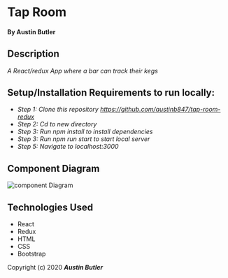 # Tap Room

#### By Austin Butler

## Description

_A React/redux App where a bar can track their kegs_


## Setup/Installation Requirements to run locally:

* _Step 1: Clone this repository https://github.com/austinb847/tap-room-redux_
* _Step 2: Cd to new directory_
* _Step 3: Run npm install to install dependencies_
* _Step 3: Run npm run start to start local server_
* _Step 5: Navigate to localhost:3000_


## Component Diagram

![component Diagram](./component_diagram.png)


## Technologies Used

* React
* Redux
* HTML
* CSS
* Bootstrap

Copyright (c) 2020 **_Austin Butler_**
